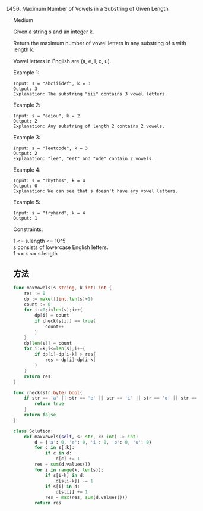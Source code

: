 1456. Maximum Number of Vowels in a Substring of Given Length


Medium

Given a string s and an integer k.

Return the maximum number of vowel letters in any substring of s with length k.

Vowel letters in English are (a, e, i, o, u).

 

Example 1:

```
Input: s = "abciiidef", k = 3
Output: 3
Explanation: The substring "iii" contains 3 vowel letters.
```

Example 2:

```
Input: s = "aeiou", k = 2
Output: 2
Explanation: Any substring of length 2 contains 2 vowels.
```

Example 3:

```
Input: s = "leetcode", k = 3
Output: 2
Explanation: "lee", "eet" and "ode" contain 2 vowels.
```

Example 4:

```
Input: s = "rhythms", k = 4
Output: 0
Explanation: We can see that s doesn't have any vowel letters.
```

Example 5:

```
Input: s = "tryhard", k = 4
Output: 1
```
 

Constraints:
  
1 <= s.length <= 10^5  
s consists of lowercase English letters.  
1 <= k <= s.length

## 方法


```go
func maxVowels(s string, k int) int {
    res := 0
    dp := make([]int,len(s)+1)
    count := 0
    for i:=0;i<len(s);i++{
        dp[i] = count
        if check(s[i]) == true{
            count++
        }
    }
    dp[len(s)] = count
    for i:=k;i<=len(s);i++{
        if dp[i]-dp[i-k] > res{
            res = dp[i]-dp[i-k]
        }
    }
    return res
}

func check(str byte) bool{
    if str == 'a' || str == 'e' || str == 'i' || str == 'o' || str == 'u'{
        return true
    }
    return false
}
```


```python
class Solution:
    def maxVowels(self, s: str, k: int) -> int:
        d = {'a': 0, 'e': 0, 'i': 0, 'o': 0, 'u': 0}
        for c in s[:k]:
            if c in d:
                d[c] += 1
        res = sum(d.values())
        for i in range(k, len(s)):
            if s[i-k] in d:
                d[s[i-k]] -= 1
            if s[i] in d:
                d[s[i]] += 1
            res = max(res, sum(d.values()))
        return res
```